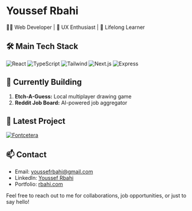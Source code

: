 # Youssef Rbahi

👨‍💻 Web Developer | 🎨 UX Enthusiast | 🌱 Lifelong Learner

## 🛠️ Main Tech Stack

![React](https://img.shields.io/badge/-React-271f63?style=flat-square&logo=react&logoColor=white)
![TypeScript](https://img.shields.io/badge/-TypeScript-3178C6?style=flat-square&logo=typescript&logoColor=ffffff)
![Tailwind](https://img.shields.io/badge/-Tailwind-38B2AC?style=flat-square&logo=tailwind-css&logoColor=white)
![Next.js](https://img.shields.io/badge/-Next.js-000000?style=flat-square&logo=next.js&logoColor=white)
![Express](https://img.shields.io/badge/-Express-000000?style=flat-square&logo=express&logoColor=white)


## 🚀 Currently Building

1. **Etch-A-Guess:** Local multiplayer drawing game
2. **Reddit Job Board:** AI-powered job aggregator

## 🌟 Latest Project

[![Fontcetera](https://github-readme-stats.vercel.app/api/pin/?username=youssefrbahi&repo=fontcetera)](https://github.com/youssefrbahi/fontcetera)


## 📫 Contact

- Email: youssefrbahi@gmail.com
- LinkedIn: [Youssef Rbahi](https://linkedin.com/in/youssefrbahi)
- Portfolio: [rbahi.com](https://rbahi.com)

Feel free to reach out to me for collaborations, job opportunities, or just to say hello!
